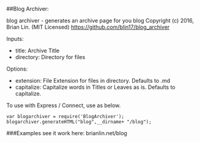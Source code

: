 ##Blog Archiver:

blog archiver - generates an archive page for you blog
Copyright (c) 2016, Brian Lin. (MIT Licensed)
https://github.com/blin17/blog_archiver
 
Inputs:
- title: Archive Title
- directory: Directory for files

Options:
- extension: File Extension for files in directory. Defaults to .md
- capitalize: Capitalize words in Titles or Leaves as is. Defaults to capitalize.

To use with Express / Connect, use as below.

```
var blogarchiver = require('BlogArchiver');
blogarchiver.generateHTML("blog",__dirname+ "/blog");
```

###Examples
see it work here:
brianlin.net/blog